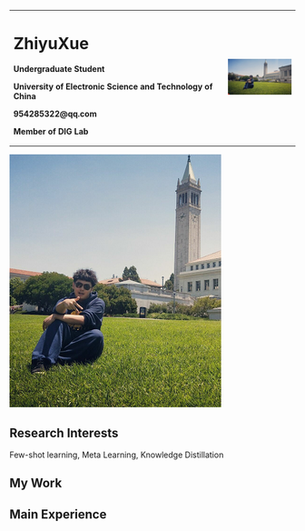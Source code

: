 <div>
<table border="0">
  <tr>
    <td width="75%">
      <h1>ZhiyuXue</h1>
      <p><b>Undergraduate Student</b></p>
      <p><b>University of Electronic Science and Technology of China</b></p>
      <p><b>954285322@qq.com</b></p>
      <p><b>Member of DIG Lab</b></p>
    </td>
    <td width="25%">
      <img src="/xzy.jpg" width="100%">      
    </td>
  </tr>
</table>
</div>

![image](/xzy.png)
## Research Interests
Few-shot learning, Meta Learning, Knowledge Distillation

## My Work

## Main Experience

